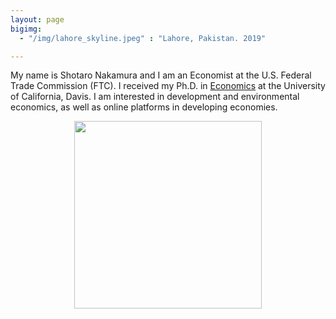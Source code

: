 ```yaml
---
layout: page
bigimg:
  - "/img/lahore_skyline.jpeg" : "Lahore, Pakistan. 2019"

---
```

My name is Shotaro Nakamura and I am an Economist at the U.S. Federal Trade Commission (FTC). I received my Ph.D. in [Economics](https://economics.ucdavis.edu/) at the University of California, Davis. I am interested in development and environmental economics, as well as online platforms in developing economies.

<center>
<img src="/img/shotaro-4a.jpg" width="300">
<center>
